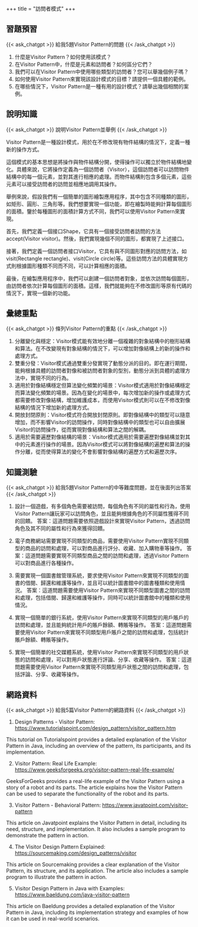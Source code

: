 +++
title = "訪問者模式"
+++
## 習題預習
{{< ask_chatgpt >}}
給我5題Visitor Pattern的問題
{{< /ask_chatgpt >}}



1. 什麼是Visitor Pattern？如何使用該模式？
2. 在Visitor Pattern中，什麼是元素和訪問者？如何區分它們？
3. 我們可以在Visitor Pattern中使用哪些類型的訪問者？您可以舉幾個例子嗎？
4. 如何使用Visitor Pattern來實現該設計模式的目標？請提供一個具體的範例。
5. 在哪些情況下，Visitor Pattern是一種有用的設計模式？請舉出幾個相關的案例。   

## 說明知識
{{< ask_chatgpt >}}
說明Visitor Pattern並舉例
{{< /ask_chatgpt >}}



Visitor Pattern是一種設計模式，用於在不修改現有物件結構的情況下，定義一種新的操作方式。

這個模式的基本思想是將操作與物件結構分開，使得操作可以獨立於物件結構地變化。具體來說，它將操作定義為一個訪問者（Visitor），這個訪問者可以訪問物件結構中的每一個元素，並對其進行相應的處理。而物件結構則包含多個元素，這些元素可以接受訪問者的訪問並相應地調用其操作。

舉例來說，假設我們有一個簡單的圖形繪製應用程序，其中包含不同種類的圖形，如矩形、圓形、三角形等。我們想要實現一個功能，即在繪製時能夠計算每個圖形的面積。鑒於每種圖形的面積計算方式不同，我們可以使用Visitor Pattern來實現。

首先，我們定義一個接口Shape，它具有一個接受訪問者訪問的方法accept(Visitor visitor)。然後，我們實現幾個不同的圖形，都實現了上述接口。

接著，我們定義一個訪問者接口Visitor，它具有與不同圖形對應的訪問方法，如visit(Rectangle rectangle)、visit(Circle circle)等。這些訪問方法的具體實現方式則根據圖形種類不同而不同，可以計算相應的面積。

最後，在繪製應用程序中，我們可以創建一個訪問者對象，並依次訪問每個圖形，由訪問者依次計算每個圖形的面積。這樣，我們就能夠在不修改圖形等原有代碼的情況下，實現一個新的功能。   

## 彙總重點
{{< ask_chatgpt >}}
條列Visitor Pattern的重點
{{< /ask_chatgpt >}}



1. 分離變化與穩定：Visitor模式能有效地分離一個複雜的對象結構中的樹形結構和算法。在不改變現有對象結構的情況下，可以增加對像結構上的新的操作和處理方式。
2. 雙重分發：Visitor模式通過雙重分發實現了動態分派的目的。即在運行期間，能夠根據具體的訪問者對像和被訪問者對象的型別，動態分派到具體的處理方法中，實現不同的行為。
3. 適用於對像結構穩定但算法變化頻繁的場景：Visitor模式適用於對像結構穩定而算法變化頻繁的場景。因為在變化的場景中，每次增加新的操作或處理方式都需要修改對像結構，增加維護成本，而使用Visitor模式則可以在不修改對像結構的情況下增加新的處理方式。
4. 開放封閉原則：Visitor模式符合開放封閉原則。即對像結構中的類型可以隨意增加，而不影響Visitor的訪問操作，同時對像結構中的類型也可以自由擴展Visitor的訪問操作，從而實現對像結構和算法之間的解耦。
5. 適用於需要遍歷對像結構的場景：Visitor模式適用於需要遍歷對像結構並對其中的元素進行操作的場景。因為Visitor模式可以將對像結構的遍歷和算法的操作分離，從而使得算法的變化不會影響對像結構的遍歷方式和遍歷次序。   

## 知識測驗
{{< ask_chatgpt >}}
給我5題Visitor Pattern的中等難度問題，並在後面列出答案
{{< /ask_chatgpt >}}



1. 設計一個遊戲，有多個角色需要被訪問，每個角色有不同的屬性和行為，使用Visitor Pattern讓玩家可以訪問角色，並且能夠根據角色的不同屬性獲得不同的回饋。
答案：這道問題需要依照遊戲設計來實現Visitor Pattern，透過訪問角色及其不同的屬性和行為來獲得回饋。

2. 電子商務網站需要實現不同類型的商品，需要使用Visitor Pattern實現不同類型的商品的訪問和處理，可以對商品進行評分、收藏、加入購物車等操作。
答案：這道問題需要實現不同類型商品之間的訪問和處理，透過Visitor Pattern可以對商品進行各種操作。

3. 需要實現一個圖書館管理系統，要求使用Visitor Pattern來實現不同類型的圖書的借閱、歸還和維護等操作，並且可以統計圖書館中的圖書種類和使用情況。
答案：這道問題需要使用Visitor Pattern來實現不同類型圖書之間的訪問和處理，包括借閱、歸還和維護等操作，同時可以統計圖書館中的種類和使用情況。

4. 實現一個簡單的銀行系統，使用Visitor Pattern來實現不同類型的用戶賬戶的訪問和處理，並且能夠統計用戶的賬戶餘額、轉賬等操作。
答案：這道問題需要使用Visitor Pattern來實現不同類型用戶賬戶之間的訪問和處理，包括統計賬戶餘額、轉賬等操作。

5. 實現一個簡單的社交媒體系統，使用Visitor Pattern來實現不同類型的用戶狀態的訪問和處理，可以對用戶狀態進行評論、分享、收藏等操作。
答案：這道問題需要使用Visitor Pattern來實現不同類型用戶狀態之間的訪問和處理，包括評論、分享、收藏等操作。   

## 網路資料
{{< ask_chatgpt >}}
給我5篇Visitor Pattern的網路資料
{{< /ask_chatgpt >}}



1. Design Patterns - Visitor Pattern:
https://www.tutorialspoint.com/design_pattern/visitor_pattern.htm

This tutorial on Tutorialspoint provides a detailed explanation of the Visitor Pattern in Java, including an overview of the pattern, its participants, and its implementation.

2. Visitor Pattern: Real Life Example:
https://www.geeksforgeeks.org/visitor-pattern-real-life-example/

GeeksForGeeks provides a real-life example of the Visitor Pattern using a story of a robot and its parts. The article explains how the Visitor Pattern can be used to separate the functionality of the robot and its parts.

3. Visitor Pattern - Behavioral Pattern:
https://www.javatpoint.com/visitor-pattern

This article on Javatpoint explains the Visitor Pattern in detail, including its need, structure, and implementation. It also includes a sample program to demonstrate the pattern in action.

4. The Visitor Design Pattern Explained:
https://sourcemaking.com/design_patterns/visitor

This article on Sourcemaking provides a clear explanation of the Visitor Pattern, its structure, and its application. The article also includes a sample program to illustrate the pattern in action.

5. Visitor Design Pattern in Java with Examples:
https://www.baeldung.com/java-visitor-pattern

This article on Baeldung provides a detailed explanation of the Visitor Pattern in Java, including its implementation strategy and examples of how it can be used in real-world scenarios.   

